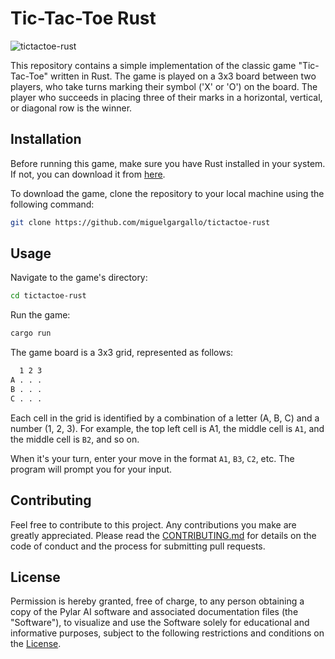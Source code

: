 # Tic-Tac-Toe Rust

![tictactoe-rust](https://github.com/miguelgargallo/tictactoe-rust/assets/5947268/706d3cac-52ae-4069-85c0-76e0d6d652f6)

This repository contains a simple implementation of the classic game "Tic-Tac-Toe" written in Rust. The game is played on a 3x3 board between two players, who take turns marking their symbol ('X' or 'O') on the board. The player who succeeds in placing three of their marks in a horizontal, vertical, or diagonal row is the winner.

## Installation

Before running this game, make sure you have Rust installed in your system. If not, you can download it from [here](https://www.rust-lang.org/tools/install).

To download the game, clone the repository to your local machine using the following command:

```bash
git clone https://github.com/miguelgargallo/tictactoe-rust
```

## Usage

Navigate to the game's directory:

```bash
cd tictactoe-rust
```

Run the game:

```bash
cargo run
```

The game board is a 3x3 grid, represented as follows:

```bash
  1 2 3
A . . .
B . . .
C . . .
```

Each cell in the grid is identified by a combination of a letter (A, B, C) and a number (1, 2, 3). For example, the top left cell is A1, the middle cell is `A1`, and the middle cell is `B2`, and so on.

When it's your turn, enter your move in the format `A1`, `B3`, `C2`, etc. The program will prompt you for your input.

## Contributing

Feel free to contribute to this project. Any contributions you make are greatly appreciated. Please read the [CONTRIBUTING.md](./CONTRIBUTING.md) for details on the code of conduct and the process for submitting pull requests.

## License

Permission is hereby granted, free of charge, to any person obtaining a copy of the Pylar AI software and associated documentation files (the "Software"), to visualize and use the Software solely for educational and informative purposes, subject to the following restrictions and conditions on the [License](./License).
